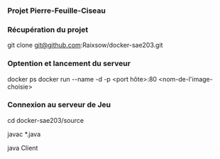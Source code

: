 ### Projet Pierre-Feuille-Ciseau ###

### Récupération du projet ###

git clone git@github.com:Raixsow/docker-sae203.git

### Optention et lancement du serveur

docker ps
docker run --name <nom du conteneur> -d -p <port hôte>:80 <nom-de-l'image-choisie>

### Connexion au serveur de Jeu

cd docker-sae203/source

javac *.java

java Client



